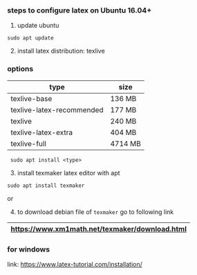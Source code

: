 ### steps to configure latex on Ubuntu 16.04+

1. update ubuntu
```
sudo apt update
```

2. install latex distribution: texlive  

### options
type | size
---- | ----
texlive-base | 136 MB
texlive-latex-recommended | 177 MB
texlive | 240 MB
texlive-latex-extra | 404 MB
texlive-full | 4714 MB
```
 sudo apt install <type>
```

3. install texmaker latex editor with apt
```
sudo apt install texmaker
```
or

4. to download debian file of `texmaker` go to following link

| https://www.xm1math.net/texmaker/download.html |
| ---------------------------------------------- |


### for windows
link: https://www.latex-tutorial.com/installation/
